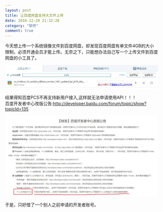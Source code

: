 ```yaml
---
layout: post
title: 让百度网盘支持大文件上传
date: 2016-12-20 21:32:28 
category: "软件"
comment: true
---
```


今天想上传一个系统镜像文件到百度网盘，却发现百度网盘有单文件4GB的大小限制，必须开通会员才能上传。无奈之下，只能想办法自己写一个上传文件到百度网盘的小工具了。

![largefile_upload_limited](/images/posts/largefile_upload_limited.jpg "largefile_upload_limited")

结果得知百度PCS不再支持新用户接入,这样就无法申请使用API！！！    
百度开发者中心改版公告:<http://developer.baidu.com/forum/topic/show?topicId=135>

![pcs_close](/images/posts/bpcs_close.jpg "bpcs_close")

于是，只好借了一个别人之前申请的开发者账号。
